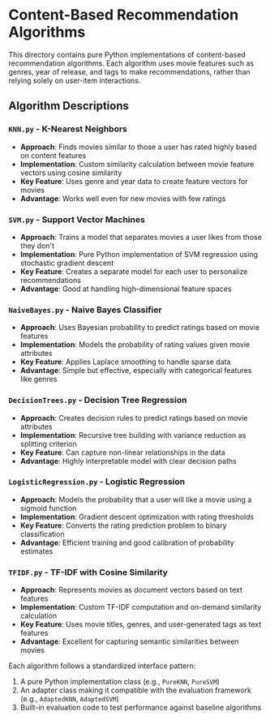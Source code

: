 # Content-Based Recommendation Algorithms

This directory contains pure Python implementations of content-based recommendation algorithms. Each algorithm uses movie features such as genres, year of release, and tags to make recommendations, rather than relying solely on user-item interactions.

## Algorithm Descriptions

### `KNN.py` - K-Nearest Neighbors
- **Approach**: Finds movies similar to those a user has rated highly based on content features
- **Implementation**: Custom similarity calculation between movie feature vectors using cosine similarity
- **Key Feature**: Uses genre and year data to create feature vectors for movies
- **Advantage**: Works well even for new movies with few ratings

### `SVM.py` - Support Vector Machines
- **Approach**: Trains a model that separates movies a user likes from those they don't
- **Implementation**: Pure Python implementation of SVM regression using stochastic gradient descent
- **Key Feature**: Creates a separate model for each user to personalize recommendations
- **Advantage**: Good at handling high-dimensional feature spaces

### `NaiveBayes.py` - Naive Bayes Classifier
- **Approach**: Uses Bayesian probability to predict ratings based on movie features
- **Implementation**: Models the probability of rating values given movie attributes
- **Key Feature**: Applies Laplace smoothing to handle sparse data
- **Advantage**: Simple but effective, especially with categorical features like genres

### `DecisionTrees.py` - Decision Tree Regression
- **Approach**: Creates decision rules to predict ratings based on movie attributes
- **Implementation**: Recursive tree building with variance reduction as splitting criterion
- **Key Feature**: Can capture non-linear relationships in the data
- **Advantage**: Highly interpretable model with clear decision paths

### `LogisticRegression.py` - Logistic Regression
- **Approach**: Models the probability that a user will like a movie using a sigmoid function
- **Implementation**: Gradient descent optimization with rating thresholds
- **Key Feature**: Converts the rating prediction problem to binary classification
- **Advantage**: Efficient training and good calibration of probability estimates

### `TFIDF.py` - TF-IDF with Cosine Similarity
- **Approach**: Represents movies as document vectors based on text features
- **Implementation**: Custom TF-IDF computation and on-demand similarity calculation
- **Key Feature**: Uses movie titles, genres, and user-generated tags as text features
- **Advantage**: Excellent for capturing semantic similarities between movies

Each algorithm follows a standardized interface pattern:
1. A pure Python implementation class (e.g., `PureKNN`, `PureSVM`)
2. An adapter class making it compatible with the evaluation framework (e.g., `AdaptedKNN`, `AdaptedSVM`)
3. Built-in evaluation code to test performance against baseline algorithms